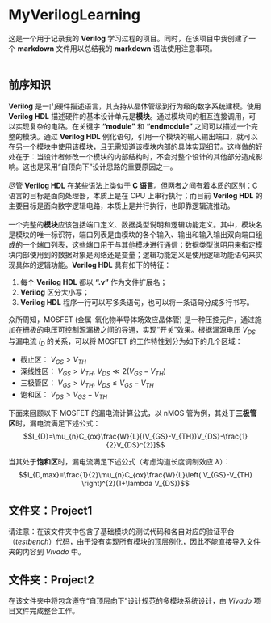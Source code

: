 # MyVerilogLearning
这是一个用于记录我的 **Verilog** 学习过程的项目。同时，在该项目中我创建了一个 **markdown** 文件用以总结我的 **markdown** 语法使用注意事项。<br><br>
## 前序知识
**Verilog** 是一门硬件描述语言，其支持从晶体管级到行为级的数字系统建模。使用 **Verilog HDL** 描述硬件的基本设计单元是**模块**。通过模块间的相互连接调用，可以实现复杂的电路。在关键字 **“module”** 和 **“endmodule”** 之间可以描述一个完整的模块。通过 **Verilog HDL** 例化语句，引用一个模块的输入输出端口，就可以在另一个模块中使用该模块，且无需知道该模块内部的具体实现细节。这样做的好处在于：当设计者修改一个模块的内部结构时，不会对整个设计的其他部分造成影响。这也是采用“自顶向下”设计思路的重要原因之一。<br><br>
尽管 **Verilog HDL** 在某些语法上类似于 **C 语言**。但两者之间有着本质的区别：C 语言的目标是面向处理器，本质上是在 CPU 上串行执行；而目前 **Verilog HDL** 的主要目标是面向数字逻辑电路，本质上是并行执行，也即靠逻辑流推动。<br><br>
一个完整的**模块**应该包括端口定义、数据类型说明和逻辑功能定义。其中，模块名是模块的唯一标识符，端口列表是由模块的各个输入、输出和输入输出双向端口组成的一个端口列表，这些端口用于与其他模块进行通信；数据类型说明用来指定模块内部使用到的数据对象是网络还是变量；逻辑功能定义是使用逻辑功能语句来实现具体的逻辑功能。**Verilog HDL** 具有如下的特征：
  1.  每个 **Verilog HDL** 都以 **“.v”** 作为文件扩展名；
  2.  **Verilog** 区分大小写；
  3.  **Verilog HDL** 程序一行可以写多条语句，也可以将一条语句分成多行书写。

众所周知，MOSFET (金属-氧化物半导体场效应晶体管) 是一种压控元件，通过施加在栅极的电压可控制源漏极之间的导通，实现“开关”效果。根据漏源电压 $V_{DS}$ 与漏电流 $I_D$ 的关系，可以将 MOSFET 的工作特性划分为如下的几个区域：
  * 截止区： ${V_{GS}} > {V_{TH}}$
  * 深线性区： $V_{GS} > V_{TH}$, $V_{DS} \ll 2(V_{GS}-V_{TH})$
  * 三极管区： $V_{GS} > V_{TH}$, $V_{DS} \le V_{GS}-V_{TH}$
  * 饱和区： $V_{DS} > V_{GS}-V_{TH}$

下面来回顾以下 MOSFET 的漏电流计算公式，以 nMOS 管为例，其处于**三极管区**时，漏电流满足下述公式：<br>
  $$I_{D}=\mu_{n}C_{ox}\frac{W}{L}[(V_{GS}-V_{TH})V_{DS}-\frac{1}{2}V_{DS}^{2}]$$

当其处于**饱和区**时，漏电流满足下述公式（考虑沟道长度调制效应 $\lambda$）：
  $$I_{D,max}=\frac{1}{2}\mu_{n}C_{ox}\frac{W}{L}\left( V_{GS}-V_{TH} \right)^{2}(1+\lambda V_{DS})$$

## 文件夹：Project1
请注意：在该文件夹中包含了基础模块的测试代码和各自对应的验证平台（*testbench*）代码，由于没有实现所有模块的顶层例化，因此不能直接导入文件夹的内容到 *Vivado* 中。

## 文件夹：Project2
在该文件夹中将包含遵守“自顶层向下”设计规范的多模块系统设计，由 *Vivado* 项目文件完成整合工作。
